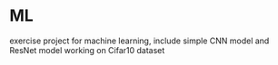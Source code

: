 # ML
exercise project for machine learning, include simple CNN model and ResNet model working on Cifar10 dataset
